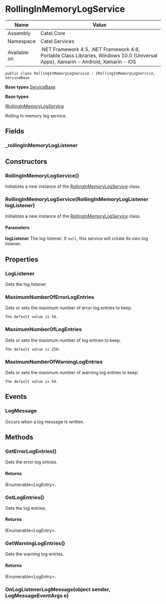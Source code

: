 

# RollingInMemoryLogService

Name|Value
---|---
Assembly|Catel.Core
Namespace|Catel.Services
Available on|.NET Framework 4.5, .NET Framework 4.6, Portable Class Libraries, Windows 10.0 (Universal Apps), Xamarin - Android, Xamarin - iOS

```
public class RollingInMemoryLogService : IRollingInMemoryLogService, ServiceBase
```

**Base types**
[ServiceBase](/Catel.Core\Catel\Services\ServiceBase.md)

**Base types**

[IRollingInMemoryLogService](/Catel.Core\Catel\Services\IRollingInMemoryLogService.md)


Rolling in memory log service.



## Fields

### _rollingInMemoryLogListener

## Constructors

### RollingInMemoryLogService()

Initializes a new instance of the [RollingInMemoryLogService](#) class.



### RollingInMemoryLogService(RollingInMemoryLogListener logListener)

Initializes a new instance of the [RollingInMemoryLogService](#) class.

#### Parameters

**logListener**
The log listener. If ```null```, this service will create its own log listener.



## Properties

### LogListener

Gets the log listener.



### MaximumNumberOfErrorLogEntries

Gets or sets the maximum number of error log entries to keep.
    


    The default value is 50.



### MaximumNumberOfLogEntries

Gets or sets the maximum number of log entries to keep.
    


    The default value is 250.



### MaximumNumberOfWarningLogEntries

Gets or sets the maximum number of warning log entries to keep.
    


    The default value is 50.



## Events

### LogMessage

Occurs when a log message is written.



## Methods

### GetErrorLogEntries()

Gets the error log entries.

#### Returns

IEnumerable&lt;LogEntry&gt;.



### GetLogEntries()

Gets the log entries.

#### Returns

IEnumerable&lt;LogEntry&gt;.



### GetWarningLogEntries()

Gets the warning log entries.

#### Returns

IEnumerable&lt;LogEntry&gt;.



### OnLogListenerLogMessage(object sender, LogMessageEventArgs e)

